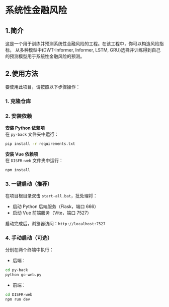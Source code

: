 # 系统性金融风险

## 1.简介
这是一个用于训练并预测系统性金融风险的工程。在该工程中，你可以构造风险指标，
从多种模型中(DWT-Informer, Informer, LSTM, GRU)选择并训练得到自己的预测模型用于系统性金融风险的预测。

## 2.使用方法

要使用此项目，请按照以下步骤操作：

### 1. 克隆仓库

### 2. 安装依赖
**安装 Python 依赖项**  
在 `py-back` 文件夹中运行：
```bash
pip install -r requirements.txt
```

**安装 Vue 依赖项**  
在 `DISFR-web` 文件夹中运行：
```bash
npm install
```

### 3. 一键启动（推荐）
在项目根目录双击 `start-all.bat`，批处理将：
- 启动 Python 后端服务（Flask，端口 666）
- 启动 Vue 前端服务（Vite，端口 7527）

启动完成后，浏览器访问：`http://localhost:7527`

### 4. 手动启动（可选）
分别在两个终端中执行：
- 后端：
```bash
cd py-back
python go-web.py
```
- 前端：
```bash
cd DISFR-web
npm run dev
```